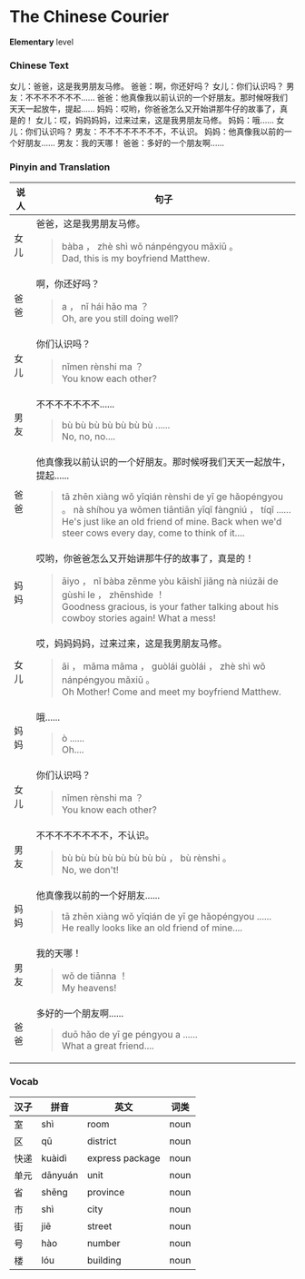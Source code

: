 # The Chinese Courier
**Elementary** level
### Chinese Text
女儿：爸爸，这是我男朋友马修。
爸爸：啊，你还好吗？
女儿：你们认识吗？
男友：不不不不不不不......
爸爸：他真像我以前认识的一个好朋友。那时候呀我们天天一起放牛，提起......
妈妈：哎哟，你爸爸怎么又开始讲那牛仔的故事了，真是的！
女儿：哎，妈妈妈妈，过来过来，这是我男朋友马修。
妈妈：哦......
女儿：你们认识吗？
男友：不不不不不不不不，不认识。
妈妈：他真像我以前的一个好朋友......
男友：我的天哪！
爸爸：多好的一个朋友啊......

### Pinyin and Translation
|说人|句子|
|----|----|
|女儿|爸爸，这是我男朋友马修。<blockquote>bàba ， zhè shì wǒ nánpéngyou mǎxiū 。<br />Dad, this is my boyfriend Matthew.</blockquote>|
|爸爸|啊，你还好吗？<blockquote>a ， nǐ hái hǎo ma ？<br />Oh, are you still doing well?</blockquote>|
|女儿|你们认识吗？<blockquote>nǐmen rènshi ma ？<br />You know each other?</blockquote>|
|男友|不不不不不不不......<blockquote>bù bù bù bù bù bù bù ......<br />No, no, no....</blockquote>|
|爸爸|他真像我以前认识的一个好朋友。那时候呀我们天天一起放牛，提起......<blockquote>tā zhēn xiàng wǒ yǐqián rènshi de yī ge hǎopéngyou 。 nà shíhou ya wǒmen tiāntiān yīqǐ fàngniú ， tíqǐ ......<br />He's just like an old friend of mine. Back when we'd steer cows every day, come to think of it....</blockquote>|
|妈妈|哎哟，你爸爸怎么又开始讲那牛仔的故事了，真是的！<blockquote>āiyo ， nǐ bàba zěnme yòu kāishǐ jiǎng nà niúzǎi de gùshi le ， zhēnshìde ！<br />Goodness gracious, is your father talking about his cowboy stories again! What a mess!</blockquote>|
|女儿|哎，妈妈妈妈，过来过来，这是我男朋友马修。<blockquote>āi ， māma māma ， guòlái guòlái ， zhè shì wǒ nánpéngyou mǎxiū 。<br />Oh Mother! Come and meet my boyfriend Matthew.</blockquote>|
|妈妈|哦......<blockquote>ò ......<br />Oh....</blockquote>|
|女儿|你们认识吗？<blockquote>nǐmen rènshi ma ？<br />You know each other?</blockquote>|
|男友|不不不不不不不不，不认识。<blockquote>bù bù bù bù bù bù bù bù ， bù rènshi 。<br />No, we don't!</blockquote>|
|妈妈|他真像我以前的一个好朋友......<blockquote>tā zhēn xiàng wǒ yǐqián de yī ge hǎopéngyou ......<br />He really looks like an old friend of mine....</blockquote>|
|男友|我的天哪！<blockquote>wǒ de tiānna ！<br />My heavens!</blockquote>|
|爸爸|多好的一个朋友啊......<blockquote>duō hǎo de yī ge péngyou a ......<br />What a great friend....</blockquote>|
### Vocab
|汉子|拼音|英文|词类|
|----|----|----|----|
|室|shì|room|noun|
|区|qū|district|noun|
|快递|kuàidì|express package|noun|
|单元|dānyuán|unit|noun|
|省|shěng|province|noun|
|市|shì|city|noun|
|街|jiē|street|noun|
|号|hào|number|noun|
|楼|lóu|building|noun|